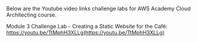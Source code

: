 Below are the Youtube video links challenge labs for AWS Academy Cloud Architecting course.

Module 3 Challenge Lab - Creating a Static Website for the Café: https://youtu.be/TtMphH3XLLg(https://youtu.be/TtMphH3XLLg)
